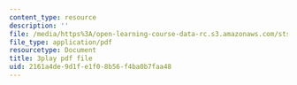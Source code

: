 ```yaml
---
content_type: resource
description: ''
file: /media/https%3A/open-learning-course-data-rc.s3.amazonaws.com/sts-081-innovation-systems-for-science-technology-energy-manufacturing-and-health-spring-2017/2161a4de9d1fe1f08b56f4ba0b7faa48_cvBIpLYtj1U.pdf
file_type: application/pdf
resourcetype: Document
title: 3play pdf file
uid: 2161a4de-9d1f-e1f0-8b56-f4ba0b7faa48
---
```

